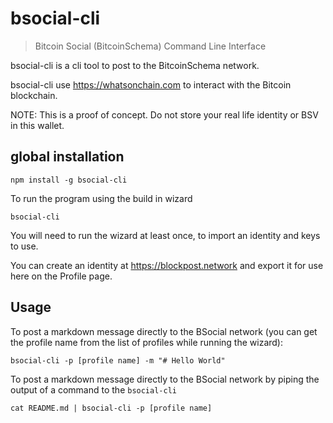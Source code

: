 # bsocial-cli
> Bitcoin Social (BitcoinSchema) Command Line Interface

bsocial-cli is a cli tool to post to the BitcoinSchema network.

bsocial-cli use https://whatsonchain.com to interact with the Bitcoin blockchain.

NOTE: This is a proof of concept. Do not store your real life identity or BSV in this wallet.

## global installation

```shell
npm install -g bsocial-cli
```

To run the program using the build in wizard
```shell
bsocial-cli
```

You will need to run the wizard at least once, to import an identity and keys to use.

You can create an identity at https://blockpost.network and export it for use here on the Profile page.

## Usage

To post a markdown message directly to the BSocial network (you can get the profile name from the list of profiles while running the wizard):
```shell
bsocial-cli -p [profile name] -m "# Hello World"
```

To post a markdown message directly to the BSocial network by piping the output of a command to the `bsocial-cli`
```shell
cat README.md | bsocial-cli -p [profile name]
```
